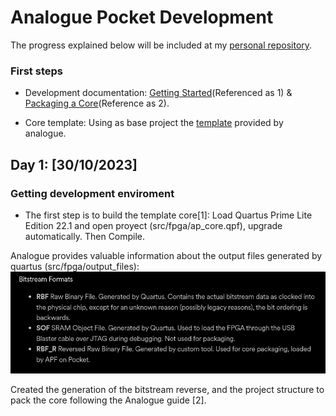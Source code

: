 # Analogue Pocket Development
<link rel="stylesheet" type="text/css" href="/css/style.css">

The progress explained below will be included at my [personal repository](https://github.com/DiscreteVic/AnaloguePocketDev).

### First steps 

- Development documentation: [Getting Started](https://www.analogue.co/developer/docs/getting-started)(Referenced as 1) & [Packaging a Core](https://www.analogue.co/developer/docs/packaging-a-core)(Reference as 2).

- Core template: Using as base project the [template](https://github.com/open-fpga/core-template) provided by analogue.

## Day 1: [30/10/2023]

### Getting development enviroment

- The first step is to build the template core[1]:
Load Quartus Prime Lite Edition 22.1 and open proyect (src/fpga/ap_core.qpf), upgrade automatically. Then Compile.

Analogue provides valuable information about the output files generated by quartus (src/fpga/output_files):
![Bitstream Formats by Analogue](/assets/analoguebitstreamformats.png)

Created the generation of the bitstream reverse, and the project structure to pack the core following the Analogue guide [2].

